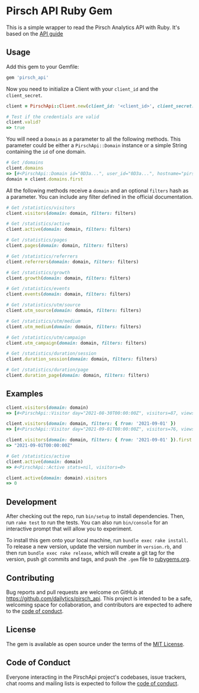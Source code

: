 # Pirsch API Ruby Gem
This is a simple wrapper to read the Pirsch Analytics API with Ruby.
It's based on the [API guide](https://docs.pirsch.io/api-sdks/api/)

## Usage
Add this gem to your Gemfile:

```rb
gem 'pirsch_api'
```

Now you need to initialize a Client with your `client_id` and the `client_secret`.

```rb
client = PirschApi::Client.new(client_id: '<client_id>', client_secret: '<client_secret>') 

# Test if the credentials are valid
client.valid?
=> true
```

You will need a `Domain` as a parameter to all the following methods. This parameter could be either
a `PirschApi::Domain` instance or a simple String containing the `id` of one domain.

```rb
# Get /domains
client.domains
=> [#<PirschApi::Domain id="0D3a...", user_id="0D3a...", hostname="pirsch.io", subdomain="pirsch", ... >]
domain = client.domains.first
```

All the following methods receive a `domain` and an optional `filters` hash as a parameter. You can include any filter defined in the official documentation.

```rb
# Get /statistics/visitors
client.visitors(domain: domain, filters: filters)

# Get /statistics/active
client.active(domain: domain, filters: filters)

# Get /statistics/pages
client.pages(domain: domain, filters: filters)

# Get /statistics/referrers
client.referrers(domain: domain, filters: filters)

# Get /statistics/growth
client.growth(domain: domain, filters: filters)

# Get /statistics/events
client.events(domain: domain, filters: filters)

# Get /statistics/utm/source
client.utm_source(domain: domain, filters: filters)

# Get /statistics/utm/medium
client.utm_medium(domain: domain, filters: filters)

# Get /statistics/utm/campaign
client.utm_campaign(domain: domain, filters: filters)

# Get /statistics/duration/session
client.duration_session(domain: domain, filters: filters)

# Get /statistics/duration/page
client.duration_page(domain: domain, filters: filters)

```

## Examples
```rb
client.visitors(domain: domain)
=> [#<PirschApi::Visitor day="2021-08-30T00:00:00Z", visitors=87, views=200, sessions=125, bounces=53, bounce_rate=0.6091954022988506>, #<PirschApi::Visitor day="2021-08-31T00:00:00Z", visitors=77, views=159, sessions=113, bounces=49, bounce_rate=0.6363636363636364>, #<PirschApi::Visitor day="2021-09-01T00:00:00Z", visitors=76, views=161, sessions=110, bounces=48, bounce_rate=0.631578947368421>, #<PirschApi::Visitor day="2021-09-02T00:00:00Z", visitors=79, views=152, sessions=130, bounces=52, bounce_rate=0.6582278481012658>, #<PirschApi::Visitor day="2021-09-03T00:00:00Z", visitors=53, views=109, sessions=68, bounces=26, bounce_rate=0.49056603773584906>, #<PirschApi::Visitor day="2021-09-04T00:00:00Z", visitors=54, views=126, sessions=71, bounces=31, bounce_rate=0.5740740740740741>, #<PirschApi::Visitor day="2021-09-05T00:00:00Z", visitors=116, views=202, sessions=131, bounces=84, bounce_rate=0.7241379310344828>, #<PirschApi::Visitor day="2021-09-06T00:00:00Z", visitors=1, views=1, sessions=1, bounces=1, bounce_rate=1>]

client.visitors(domain: domain, filters: { from: '2021-09-01' })
=> [#<PirschApi::Visitor day="2021-09-01T00:00:00Z", visitors=76, views=161, sessions=110, bounces=48, bounce_rate=0.631578947368421>, #<PirschApi::Visitor day="2021-09-02T00:00:00Z", visitors=79, views=152, sessions=130, bounces=52, bounce_rate=0.6582278481012658>, #<PirschApi::Visitor day="2021-09-03T00:00:00Z", visitors=53, views=109, sessions=68, bounces=26, bounce_rate=0.49056603773584906>, #<PirschApi::Visitor day="2021-09-04T00:00:00Z", visitors=54, views=126, sessions=71, bounces=31, bounce_rate=0.5740740740740741>, #<PirschApi::Visitor day="2021-09-05T00:00:00Z", visitors=116, views=202, sessions=131, bounces=84, bounce_rate=0.7241379310344828>, #<PirschApi::Visitor day="2021-09-06T00:00:00Z", visitors=1, views=1, sessions=1, bounces=1, bounce_rate=1>]

client.visitors(domain: domain, filters: { from: '2021-09-01' }).first.day
=> "2021-09-01T00:00:00Z"

# Get /statistics/active
client.active(domain: domain)
=> #<PirschApi::Active stats=nil, visitors=0>

client.active(domain: domain).visitors
=> 0
```

## Development

After checking out the repo, run `bin/setup` to install dependencies. Then, run `rake test` to run the tests. You can also run `bin/console` for an interactive prompt that will allow you to experiment.

To install this gem onto your local machine, run `bundle exec rake install`. To release a new version, update the version number in `version.rb`, and then run `bundle exec rake release`, which will create a git tag for the version, push git commits and tags, and push the `.gem` file to [rubygems.org](https://rubygems.org).

## Contributing

Bug reports and pull requests are welcome on GitHub at https://github.com/dailytics/pirsch_api. This project is intended to be a safe, welcoming space for collaboration, and contributors are expected to adhere to the [code of conduct](https://github.com/dailytics/pirsch_api/blob/main/CODE_OF_CONDUCT.md).


## License

The gem is available as open source under the terms of the [MIT License](https://opensource.org/licenses/MIT).

## Code of Conduct

Everyone interacting in the PirschApi project's codebases, issue trackers, chat rooms and mailing lists is expected to follow the [code of conduct](https://github.com/dailytics/pirsch_api/blob/main/CODE_OF_CONDUCT.md).

